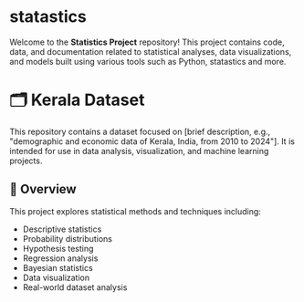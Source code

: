 # statastics
Welcome to the **Statistics Project** repository! This project contains code, data, and documentation related to statistical analyses, data visualizations, and models built using various tools such as Python, statastics and more.
# 🗂️ Kerala Dataset

This repository contains a dataset focused on [brief description, e.g., "demographic and economic data of Kerala, India, from 2010 to 2024"]. It is intended for use in data analysis, visualization, and machine learning projects.


## 🧠 Overview

This project explores statistical methods and techniques including:

- Descriptive statistics
- Probability distributions
- Hypothesis testing
- Regression analysis
- Bayesian statistics
- Data visualization
- Real-world dataset analysis
